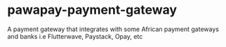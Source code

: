 # pawapay-payment-gateway
A payment gateway that integrates with some African payment gateways and banks i.e Flutterwave, Paystack, Opay, etc
